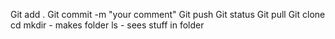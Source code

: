 Git add . 
Git commit -m "your comment"
Git push
Git status
Git pull 
Git clone
cd
mkdir - makes folder 
ls - sees stuff in folder
